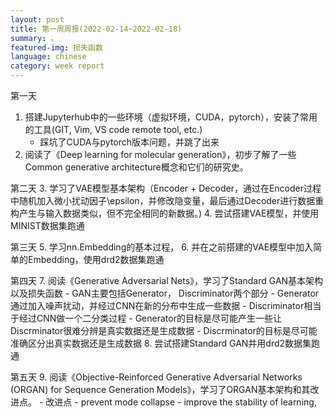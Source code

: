 ```yaml
---
layout: post
title: 第一周周报(2022-02-14~2022-02-18)
summary: 。
featured-img: 损失函数
language: chinese 
category: week report
---
```

第一天
1. 搭建Jupyterhub中的一些环境（虚拟环境，CUDA，pytorch），安装了常用的工具(GIT, Vim, VS code remote tool, etc.)
    - 踩坑了CUDA与pytorch版本问题，并跳了出来
2. 阅读了《Deep learning for molecular generation》，初步了解了一些Common generative architecture概念和它们的研究史。

第二天
3. 学习了VAE模型基本架构（Encoder + Decoder，通过在Encoder过程中随机加入微小扰动因子\epsilon，并修改隐变量，最后通过Decoder进行数据重构产生与输入数据类似，但不完全相同的新数据。)
4. 尝试搭建VAE模型，并使用MINIST数据集跑通

第三天
5. 学习nn.Embedding的基本过程，
6. 并在之前搭建的VAE模型中加入简单的Embedding，使用drd2数据集跑通

第四天
7. 阅读《Generative Adversarial Nets》，学习了Standard GAN基本架构以及损失函数
    - GAN主要包括Generator， Discriminator两个部分
    - Generator通过加入噪声扰动，并经过CNN在新的分布中生成一些数据
    - Discriminator相当于经过CNN做一个二分类过程
    - Generator的目标是尽可能产生一些让Discrminator很难分辨是真实数据还是生成数据
    - Discrminator的目标是尽可能准确区分出真实数据还是生成数据
8. 尝试搭建Standard GAN并用drd2数据集跑通

第五天
9. 阅读《Objective-Reinforced Generative Adversarial Networks (ORGAN) for Sequence Generation Models》，学习了ORGAN基本架构和其改进点。
    - 改进点
        - prevent mode collapse
        - improve the stability of learning,
